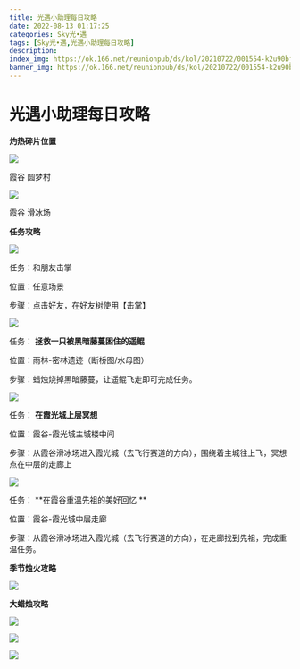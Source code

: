 ```yaml
---
title: 光遇小助理每日攻略
date: 2022-08-13 01:17:25
categories: Sky光•遇
tags: [Sky光•遇,光遇小助理每日攻略]
description: 
index_img: https://ok.166.net/reunionpub/ds/kol/20210722/001554-k2u90bj7ay.png?imageView&thumbnail=600x0&type=jpg
banner_img: https://ok.166.net/reunionpub/ds/kol/20210722/001554-k2u90bj7ay.png?imageView&thumbnail=600x0&type=jpg
---
```

# 光遇小助理每日攻略
**灼热碎片位置**

![](https://ok.166.net/reunionpub/ds/kol/20220813/003736-1e2da534sc.jpeg)

霞谷 圆梦村

![](https://ok.166.net/reunionpub/ds/kol/20220813/004940-8he6w3t0vs.jpeg)

霞谷 滑冰场

  

 **任务攻略**

![](https://ok.166.net/reunionpub/ds/kol/20220813/003854-y3a7hinmce.png)

任务：和朋友击掌

位置：任意场景

步骤：点击好友，在好友树使用【击掌】

![](https://ok.166.net/reunionpub/ds/kol/20220810/000324-jkbgzlhneq.png)

任务： **拯救一只被黑暗藤蔓困住的遥鲲**

位置：雨林-密林遗迹（断桥图/水母图）

步骤：蜡烛烧掉黑暗藤蔓，让遥鲲飞走即可完成任务。

![](https://ok.166.net/reunionpub/ds/kol/20220813/003911-f9bgt8h4o3.png)

任务： **在霞光城上层冥想**

位置：霞谷-霞光城主城楼中间

步骤：从霞谷滑冰场进入霞光城（去飞行赛道的方向），围绕着主城往上飞，冥想点在中层的走廊上

![](https://ok.166.net/reunionpub/ds/kol/20220813/004423-hwmz9so0jf.png)

任务： **在霞谷重温先祖的美好回忆  **

位置：霞谷-霞光城中层走廊

步骤：从霞谷滑冰场进入霞光城（去飞行赛道的方向），在走廊找到先祖，完成重温任务。

 **季节烛火攻略**

![](https://ok.166.net/reunionpub/ds/kol/20220813/003955-hbssrq2pjl.png)

  

 **大蜡烛攻略**

![](https://ok.166.net/reunionpub/ds/kol/20220813/004751-6vz83729oq.png)

![](https://ok.166.net/reunionpub/ds/kol/20220813/004742-hto3nb5psa.png)

![](https://ok.166.net/reunionpub/ds/kol/20220813/004731-5vtepi4ydz.png)

  

  

